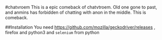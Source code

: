 #chatvroem
This is a epic comeback of chatvtroem.
Old one gone to past, and anmins has forbidden of chatting with anon in the middle. This is comeback.

##Installation
You need https://github.com/mozilla/geckodriver/releases , firefox and python3 and `selenium` from python